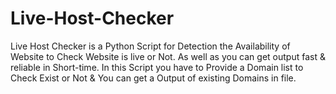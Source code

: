 # Live-Host-Checker
Live Host Checker is a Python Script for Detection the Availability of Website to Check Website is live or Not. As well as you can get output fast & reliable in Short-time. In this Script you have to Provide a Domain list to Check Exist or Not & You can get a Output of existing Domains in file.
